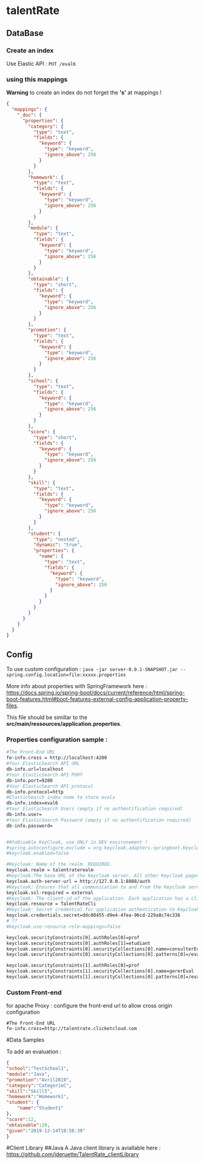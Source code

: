 # talentRate

## DataBase

### Create an index
Use Elastic API : ``PUT /eval6``


### using this mappings
**Warning** to create an index do not forget the **'s'** at mappings !

```Json
{
  "mappings": {
    "_doc": {
      "properties": {
        "category": {
          "type": "text",
          "fields": {
            "keyword": {
              "type": "keyword",
              "ignore_above": 256
            }
          }
        },
        "homework": {
          "type": "text",
          "fields": {
            "keyword": {
              "type": "keyword",
              "ignore_above": 256
            }
          }
        },
        "module": {
          "type": "text",
          "fields": {
            "keyword": {
              "type": "keyword",
              "ignore_above": 256
            }
          }
        },
        "obtainable": {
          "type": "short",
          "fields": {
            "keyword": {
              "type": "keyword",
              "ignore_above": 256
            }
          }
        },
        "promotion": {
          "type": "text",
          "fields": {
            "keyword": {
              "type": "keyword",
              "ignore_above": 256
            }
          }
        },
        "school": {
          "type": "text",
          "fields": {
            "keyword": {
              "type": "keyword",
              "ignore_above": 256
            }
          }
        },
        "score": {
          "type": "short",
          "fields": {
            "keyword": {
              "type": "keyword",
              "ignore_above": 256
            }
          }
        },
        "skill": {
          "type": "text",
          "fields": {
            "keyword": {
              "type": "keyword",
              "ignore_above": 256
            }
          }
        },
        "student": {
          "type": "nested",
          "dynamic": "true",
          "properties": {
            "name": {
              "type": "text",
              "fields": {
                "keyword": {
                  "type": "keyword",
                  "ignore_above": 256
                }
              }
            }
          }
        }
      }
    }
  }
}

```


## Config

To use custom configuration : ``java -jar server-0.0.1-SNAPSHOT.jar --spring.config.location=file:xxxxx.properties``

More info about properties with SpringFramework here : https://docs.spring.io/spring-boot/docs/current/reference/html/spring-boot-features.html#boot-features-external-config-application-property-files.

This file should be simillar to the __src/main/ressources/application.properties__.


### Properties configuration sample : 

```sh
#The Front-End URL
fe-info.cross = http://localhost:4200
#Your ElasticSearch API URL
db-info.url=localhost
#Your ElasticSearch API PORT
db-info.port=9200
#Your ElasticSearch API protocol
db-info.protocol=http
#ElasticSearch index name to store evals
db-info.index=eval6
#Your ElasticSearch Users (empty if no authentification required)
db-info.user=
#Your ElasticSearch Password (empty if no authentification required)
db-info.password=


##toDisable KeyCloak, use ONLY in DEV environement !
#spring.autoconfigure.exclude = org.keycloak.adapters.springboot.KeycloakAutoConfiguration
#keycloak.enabled=false

#Keycloak: Name of the realm. REQUIRED.
keycloak.realm = talentraterealm
#Keycloak:The base URL of the Keycloak server. All other Keycloak pages and REST service endpoints are derived from this. REQUIRED.
keycloak.auth-server-url = http://127.0.0.1:8888/auth
#Keycloak: Ensures that all communication to and from the Keycloak server is over HTTPS. OPTIONAL
keycloak.ssl-required = external
#Keycloak: The client-id of the application. Each application has a client-id that is used to identify the application. REQUIRED.
keycloak.resource = TalentRateCli
#Keycloak: Secret credential for application authentication to Keycloak server.
keycloak.credentials.secret=ddc80455-d9e4-4fea-96cd-229a8c74c336
# ??
#keycloak.use-resource-role-mappings=false

keycloak.securityConstraints[0].authRoles[0]=prof
keycloak.securityConstraints[0].authRoles[1]=etudiant
keycloak.securityConstraints[0].securityCollections[0].name=consulterEval
keycloak.securityConstraints[0].securityCollections[0].patterns[0]=/eval/

keycloak.securityConstraints[1].authRoles[0]=prof
keycloak.securityConstraints[1].securityCollections[0].name=gererEval
keycloak.securityConstraints[1].securityCollections[0].patterns[0]=/eval/
```


### Custom Front-end
for apache Proxy : configure the front-end url to allow cross origin configuration 
```
#The Front-End URL
fe-info.cross=http://talentrate.clicketcloud.com
```


#Data Samples

To add an evaluation : 

```Json
{
"school":"TestSchool1", 
"module":"Java", 
"promotion":"Avril2019", 
"category":"CategorieC", 
"skill":"Skill5", 
"homework":"Homework1", 
"student": {
	"name":"Student1"
}, 
"score":12, 
"obtainable":20,
"given":"2019-12-14T10:58:39"
}
```

#Client Library
##Java
A Java client library is aviallable here : <https://github.com/jderuette/TalentRate_clientLibrary>

